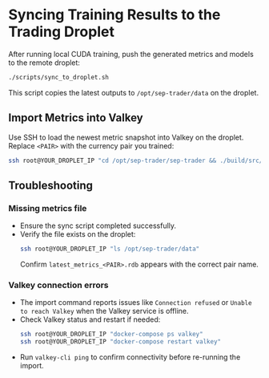 # Syncing Training Results to the Trading Droplet

After running local CUDA training, push the generated metrics and models to the remote droplet:

```bash
./scripts/sync_to_droplet.sh
```

This script copies the latest outputs to `/opt/sep-trader/data` on the droplet.

## Import Metrics into Valkey

Use SSH to load the newest metric snapshot into Valkey on the droplet. Replace `<PAIR>` with the currency pair you trained:

```bash
ssh root@YOUR_DROPLET_IP "cd /opt/sep-trader/sep-trader && ./build/src/cli/trader-cli data import /opt/sep-trader/data/latest_metrics_<PAIR>.rdb"
```

## Troubleshooting

### Missing metrics file
- Ensure the sync script completed successfully.
- Verify the file exists on the droplet:
  ```bash
  ssh root@YOUR_DROPLET_IP "ls /opt/sep-trader/data"
  ```
  Confirm `latest_metrics_<PAIR>.rdb` appears with the correct pair name.

### Valkey connection errors
- The import command reports issues like `Connection refused` or `Unable to reach Valkey` when the Valkey service is offline.
- Check Valkey status and restart if needed:
  ```bash
  ssh root@YOUR_DROPLET_IP "docker-compose ps valkey"
  ssh root@YOUR_DROPLET_IP "docker-compose restart valkey"
  ```
- Run `valkey-cli ping` to confirm connectivity before re-running the import.
